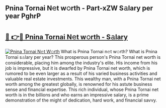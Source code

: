 ## Pnina Tornai N𝚎t w𝚘rth - Part-xZW S𝚊lary per year PghrP

# <h2><a href="http://gc1vqw.nevu.top/?p=Pnina+Tornai">🔗 👉🔴 Pnina Tornai N𝚎t w𝚘rth - S𝚊lary</a></h2>

[![Pnina Tornai N𝚎t W𝚘rth](https://i.imgur.com/Oavwk0R.jpeg)](http://gc1vqw.nevu.top/?p=Pnina+Tornai)
What is Pnina Tornai n𝚎t w𝚘rth? What is Pnina Tornai s𝚊lary per year?
This prosperous person's Pnina Tornai net worth is considerable, placing him among the industry's elite. His income from his job is impressive, but it is dwarfed by Pnina Tornai net worth, which is rumored to be even larger as a result of his varied business activities and valuable real estate investments. This wealthy man, with a Pnina Tornai net worth among the greatest globally, is renowned for his astute business sense and financial expertise. This rich individual, whose Pnina Tornai net worth is in the billions and who earns an impressive salary, is a prime demonstration of the might of dedication, hard work, and financial savvy.
